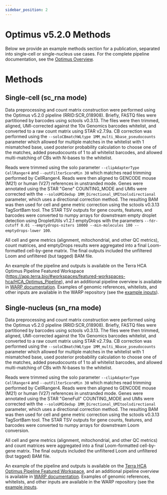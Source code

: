 ```yaml
---
sidebar_position: 2
---
```


# Optimus v5.2.0 Methods

Below we provide an example methods section for a publication, separated into single-cell or single-nucleus use cases. For the complete pipeline documentation, see the [Optimus Overview](./README.md).

# Methods

## Single-cell (sc_rna mode)
Data preprocessing and count matrix construction were performed using the Optimus v5.2.0 pipeline (RRID:SCR_018908). Briefly, FASTQ files were partitioned by barcodes using sctools v0.3.13. The files were then trimmed, aligned, UMI-corrected against the 10x Genomics barcodes whitelist, and converted to a raw count matrix using STAR v2.7.9a. CB correction was performed using the  `--soloCBmatchWLtype 1MM_multi_Nbase_pseudocounts` parameter which allowed for multiple matches in the whitelist with 1 mismatched base, used posterior probability calculation to choose one of the matches, added pseudocounts of 1 to all whitelist barcodes, and allowed multi-matching of CBs with N-bases to the whitelist.  

Reads were trimmed using the solo parameter `--clipAdapterType CellRanger4` and  `--outFilterScoreMin 30` which matches read trimming performed by CellRanger4. Reads were then aligned to GENCODE mouse (M21) or human (V27) references in unstranded mode. Genes were annotated using the STAR "Gene" COUNTING_MODE and UMIs were corrected with the `--soloUMIdedup 1MM_Directional_UMItoolsdirectional` parameter, which uses a directional correction method. The resulting BAM was then used for cell and gene metric correction using the sctools v0.3.13 TagSortBam tool. The STAR TSV outputs for gene counts, features, and barcodes were  converted to numpy arrays for downstream empty droplet detection using DropletUtils v1.2.1 emptyDrops with the parameters
```--fdr-cutoff 0.01 --emptydrops-niters 10000 --min-molecules 100 --emptydrops-lower 100```.


All cell and gene metrics (alignment, mitochondrial, and other QC metrics), count matrices, and emptyDrops results were aggregated into a final Loom-formatted cell-by-gene matrix. The final outputs included the unfiltered Loom and unfiltered (but tagged) BAM file.

An example of the pipeline and outputs is available on the Terra HCA Optimus Pipeline Featured Workspace (https://app.terra.bio/#workspaces/featured-workspaces-hca/HCA_Optimus_Pipeline), and an additional pipeline overview is available in [WARP documentation](https://broadinstitute.github.io/warp/docs/Pipelines/Optimus_Pipeline/README). Examples of genomic references, whitelists, and other inputs are available in the WARP repository (see the [example inputs](https://github.com/broadinstitute/warp/tree/master/pipelines/skylab/optimus/example_inputs)).

## Single-nucleus (sn_rna mode)

Data preprocessing and count matrix construction were performed using the Optimus v5.2.0 pipeline (RRID:SCR_018908). Briefly, FASTQ files were partitioned by barcodes using sctools v0.3.13. The files were then trimmed, aligned, UMI-corrected against the 10x Genomics barcodes whitelist, and converted to a raw count matrix using STAR v2.7.9a. CB correction was performed using the `--soloCBmatchWLtype 1MM_multi_Nbase_pseudocounts` parameter which allowed for multiple matches in the whitelist with 1 mismatched base, used posterior probability calculation to choose one of the matches, added pseudocounts of 1 to all whitelist barcodes, and allowed multi-matching of CBs with N-bases to the whitelist.  

Reads were trimmed using the solo parameter `--clipAdapterType CellRanger4` and `--outFilterScoreMin 30` which matches read trimming performed by CellRanger4. Reads were then aligned to GENCODE mouse (M21) or human (V27) references in unstranded mode. Genes were annotated using the STAR "GeneFull" COUNTING_MODE and UMIs were corrected with the `--soloUMIdedup 1MM_Directional_UMItoolsdirectional` parameter, which uses a directional correction method. The resulting BAM was then used for cell and gene metric correction using the sctools v0.3.13 TagSortBam tool. The STAR TSV outputs for gene counts, features, and barcodes were converted to numpy arrays for downstream Loom conversion. 

All cell and gene metrics (alignment, mitochondrial, and other QC metrics) and count matrices were aggregated into a final Loom-formatted cell-by-gene matrix. The final outputs included the unfiltered Loom and unfiltered (but tagged) BAM file.

An example of the pipeline and outputs is available on the [Terra HCA Optimus Pipeline Featured Workspace](https://app.terra.bio/#workspaces/featured-workspaces-hca/HCA_Optimus_Pipeline), and an additional pipeline overview is available in [WARP documentation](https://broadinstitute.github.io/warp/docs/Pipelines/Optimus_Pipeline/README). Examples of genomic references, whitelists, and other inputs are available in the WARP repository (see the [example inputs](https://github.com/broadinstitute/warp/tree/master/pipelines/skylab/optimus/example_inputs).


